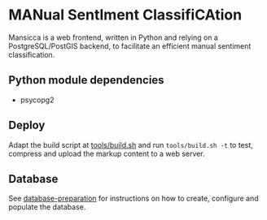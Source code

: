 # MANual SentIment ClassifiCAtion 

Mansicca is a web frontend, written in Python and relying on a PostgreSQL/PostGIS backend, to facilitate an efficient manual sentiment classification.

## Python module dependencies
- psycopg2

## Deploy
Adapt the build script at [tools/build.sh](./tools/build.sh) and run `tools/build.sh -t` to test, compress and upload the markup content to a web server.

## Database
See [database-preparation](./database-preparation/) for instructions on how to create, configure and populate the database.
